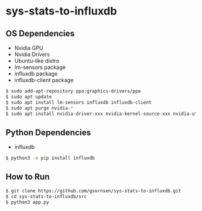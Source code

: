 # sys-stats-to-influxdb

## OS Dependencies

* Nvidia GPU
* Nvidia Drivers
* Ubuntu-like distro
* lm-sensors package
* influxdb package
* influxdb-client package

```bash
$ sudo add-apt-repository ppa:graphics-drivers/ppa
$ sudo apt update
$ sudo apt install lm-sensors influxdb influxdb-client
$ sudo apt purge nvidia-*
$ sudo apt install nvidia-driver-xxx nvidia-kernel-source-xxx nvidia-utils-xxx
```

## Python Dependencies
* influxdb
```bash
$ python3 -m pip install influxdb
```

## How to Run

```bash
$ git clone https://github.com/gsornsen/sys-stats-to-influxdb.git
$ cd sys-stats-to-influxdb/src
$ python3 app.py